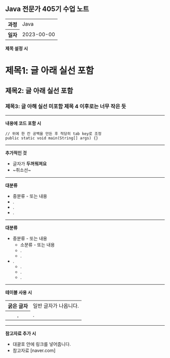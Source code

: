 ## Java 전문가 405기 수업 노트
<table>
  <tr>
    <th>과정</th>
    <td>Java</td>
  </tr>
  <tr>
    <th>일자</th>
    <td>2023-00-00</td>
  </tr>
</table>

**제목 설정 시**
# 제목1: 글 아래 실선 포함
## 제목2: 글 아래 실선 포함
### 제목3: 글 아해 실선 미포함 제목 4 이후로는 너무 작은 듯

<hr>

**내용에 코드 포함 시**

    // 위에 한 칸 공백을 만든 후 적당히 tab key로 조정
    public static void main(String[] args) {}
    
<hr>

**추가적인 것**
* 글자가 **두꺼워져요**
* ~취소선~ 

<hr>

**대분류**
* 중분류 - 또는 내용
* .
* .
* .

<hr>

**대분류**
* 중분류 - 또는 내용
    * 소분류 - 또는 내용
    * .
    * .
* .
    * .
    * .
    * .

<hr>

**테이블 사용 시**
<table>
  <tr>
    <th>굵은 글자</th>
    <td>일반 글자가 나옵니다.</td>
  </tr>
  <tr>
    <th>.</th>
    <td>.</td>
  </tr>
</table>

<hr>

**참고자료 추가 시**
* 대괄호 안에 링크를 넣어줍니다.
* 참고자료 [naver.com]
